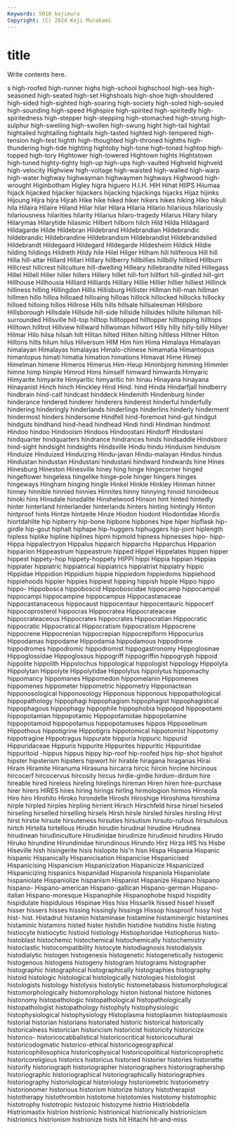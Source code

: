 ```yaml
---
Keywords: 5010 kojimura
Copyright: (C) 2024 Koji Murakami
---
```


# title

Write contents here.



s high-roofed
high-runner highs high-school highschool high-sea high-seasoned high-seated high-set Highshoals high-shoe
high-shouldered high-sided high-sighted high-soaring high-society high-soled high-souled high-sounding high-speed Highspire
high-spirited high-spiritedly high-spiritedness high-stepper high-stepping high-stomached high-strung high-sulphur high-swelling high-swollen
high-swung hight high-tail hightail hightailed hightailing hightails high-tasted highted high-tempered
high-tension high-test highth high-thoughted high-throned highths high-thundering high-tide highting hightoby
high-tone high-toned hightop high-topped high-tory Hightower high-towered Hightown hights Hightstown
high-tuned highty-tighty high-up high-ups high-vaulted Highveld highveld high-velocity Highview high-voltage
high-waisted high-walled high-warp high-water highway highwayman highwaymen highways Highwood high-wrought
Higinbotham Higley higra higuero H.I.H. HIH Hihat HIIPS Hiiumaa hijack
hijacked hijacker hijackers hijacking hijackings hijacks Hijaz hijinks Hijoung Hijra
hijra Hijrah Hike hike hiked hiker hikers hikes hiking Hiko
hikuli hila Hilaira Hilaire Hiland Hilar hilar Hilara Hilaria Hilario
hilarious hilariously hilariousness hilarities hilarity Hilarius hilaro-tragedy Hilarus Hilary hilary
Hilarymas Hilarytide hilasmic Hilbert hilborn hilch Hild Hilda Hildagard Hildagarde
Hilde Hildebran Hildebrand Hildebrandian Hildebrandic hildebrandic Hildebrandine Hildebrandism Hildebrandist Hildebrandslied
Hildebrandt Hildegaard Hildegard Hildegarde Hildesheim Hildick Hildie hilding hildings Hildreth
Hildy hile Hilel Hilger Hilham hili hiliferous Hill hill Hilla
hill-altar Hillard Hillari Hillary hillberry hillbillies hillbilly hillbird Hillburn Hillcrest
hillcrest hillculture hill-dwelling Hilleary hillebrandite hilled Hillegass Hillel Hillell Hiller
hiller hillers Hillery hillet hill-fort hillfort hill-girdled hill-girt Hillhouse Hillhousia
Hilliard Hilliards Hilliary Hillie Hillier hillier hilliest Hillinck hilliness hilling
Hillingdon Hillis Hillisburg Hillister Hillman hill-man hillman hillmen hillo hilloa
hilloaed hilloaing hilloas hillock hillocked hillocks hillocky hilloed hilloing hillos
Hillrose Hills hills hillsale hillsalesman Hillsboro Hillsborough Hillsdale Hillside hill-side
hillside hillsides hillsite hillsman hill-surrounded Hillsville hill-top hilltop hilltopped hilltopper
hilltopping hilltops Hilltown hilltrot Hillview hillward hillwoman hillwort Hilly hilly
hilly-billy Hillyer Hilmar Hilo hilsa hilsah hilt Hiltan hilted Hilten
hilting hiltless Hiltner Hilton Hiltons hilts hilum hilus Hilversum HIM
Him him Hima Himalaya Himalayan himalayan Himalayas himalayas Himalo-chinese himamatia
Himantopus himantopus himati himatia himation himations Himavat Hime Himeji Himelman
himene Himeros Himerus Him-Heup Himinbjorg himming Himmler himne himp himple
Himrod Hims himself himward himwards Himyaric Himyarite himyarite Himyaritic himyaritic
hin hinau Hinayana hinayana Hinayanist Hinch hinch Hinckley Hind Hind.
hind Hinda Hindarfjall hindberry hindbrain hind-calf hindcast hinddeck Hindemith Hindenburg
hinder hinderance hindered hinderer hinderers hinderest hinderful hinderfully hindering hinderingly
hinderlands hinderlings hinderlins hinderly hinderment hindermost hinders hindersome Hindfell hind-foremost
hind-gut hindgut hindguts hindhand hind-head hindhead Hindi hindi Hindman hindmost
Hindoo hindoo Hindooism Hindoos Hindoostani Hindorff Hindostani hindquarter hindquarters hindrance
hindrances hinds hindsaddle Hindsboro hind-sight hindsight hindsights Hindsville Hindu hindu
Hinduism hinduism Hinduize Hinduized Hinduizing Hindu-javan Hindu-malayan Hindus hindus Hindustan
hindustan Hindustani hindustani hindward hindwards hine Hines Hinesburg Hineston Hinesville
hiney hing hinge hingecorner hinged hingeflower hingeless hingelike hinge-pole hinger
hingers hinges hingeways Hingham hinging hingle Hinkel Hinkle Hinkley Hinman
hinner hinney hinnible hinnied hinnies Hinnites hinny hinnying hinoid hinoideous
hinoki hins Hinsdale hinsdalite Hinshelwood Hinson hint hinted hintedly hinter
hinterland hinterlander hinterlands hinters hinting hintingly Hinton hintproof hints Hintze
hintzeite Hinze Hiodon hiodont Hiodontidae Hiordis hiortdahlite hip hipberry hip-bone
hipbone hipbones hipe hiper hipflask hip-girdle hip-gout hiphalt hiphape hip-huggers
hiphuggers hip-joint hiplength hipless hiplike hipline hiplines hipmi hipmold hipness
hipnesses hipo- hipp- Hippa hippalectryon Hippalus hipparch hipparchs Hipparchus Hipparion
hipparion Hippeastrum hippeastrum hipped Hippel Hippelates hippen hipper hippest hippety-hop
hippety-hoppety HIPPI hippi Hippia hippian Hippias hippiater hippiatric hippiatrical hippiatrics
hippiatrist hippiatry hippic Hippidae Hippidion Hippidium hippie hippiedom hippiedoms hippiehood
hippiehoods hippier hippies hippiest hipping hippish hipple Hippo hippo hippo-
Hippobosca hippoboscid Hippoboscidae hippocamp hippocampal hippocampi hippocampine hippocampus Hippocastanaceae hippocastanaceous
hippocaust hippocentaur hippocentauric hippocerf hippocoprosterol hippocras Hippocratea Hippocrateaceae hippocrateaceous Hippocrates
hippocrates Hippocratian Hippocratic hippocratic Hippocratical Hippocratism hippocratism Hippocrene hippocrene Hippocrenian
hippocrepian hippocrepiform Hippocurius Hippodamas hippodame Hippodamia hippodamous hippodrome hippodromes hippodromic
hippodromist hippogastronomy Hippoglosinae Hippoglossidae Hippoglossus hippogriff hippogriffin hippogryph hippoid hippolite
hippolith Hippolochus hippological hippologist hippology Hippolyta Hippolytan Hippolyte Hippolytidae Hippolytus
hippolytus hippomachy hippomancy hippomanes Hippomedon hippomelanin Hippomenes hippomenes hippometer hippometric
hippometry Hipponactean hipponosological hipponosology Hipponous hipponous hippopathological hippopathology hippophagi hippophagism
hippophagist hippophagistical hippophagous hippophagy hippophile hippophobia hippopod hippopotami hippopotamian hippopotamic
Hippopotamidae hippopotamine hippopotamoid hippopotamus hippopotamuses hippos Hipposelinum Hippothous hippotigrine Hippotigris
hippotomical hippotomist hippotomy hippotragine Hippotragus hippurate hippuria hippuric hippurid Hippuridaceae
Hippuris hippurite Hippurites hippuritic Hippuritidae hippuritoid -hippus hippus hippy hip-roof
hip-roofed hips hip-shot hipshot hipster hipsterism hipsters hipwort hir hirable
hiragana hiraganas Hirai Hiram Hiramite Hiranuma Hirasuna hircarra hircic hircin
hircine hircinous hircocerf hircocervus hircosity hircus hirdie-girdie hirdum-dirdum hire hireable
hired hireless hireling hirelings hireman Hiren hiren hire-purchase hirer hirers
HIRES hires hiring hirings hirling hirmologion hirmos Hirneola Hiro hiro
Hirohito Hiroko hirondelle Hiroshi Hiroshige Hiroshima hiroshima hirple hirpled hirples
hirpling hirrient Hirsch Hirschfeld hirse hirsel hirseled hirseling hirselled hirselling
hirsels Hirsh hirsle hirsled hirsles hirsling Hirst hirst hirstie hirsute
hirsuteness hirsuties hirsutism hirsuto-rufous hirsutulous hirtch Hirtella hirtellous Hirudin hirudin
hirudinal hirudine Hirudinea hirudinean hirudiniculture Hirudinidae hirudinize hirudinoid hirudins Hirudo
Hiruko hirundine Hirundinidae hirundinous Hirundo Hirz Hirza HIS his Hisbe
Hiseville hish hisingerite hisis hislopite his'n hisn Hispa Hispania Hispanic
hispanic Hispanically Hispanicisation Hispanicise Hispanicised Hispanicising Hispanicism Hispanicization Hispanicize Hispanicized
Hispanicizing hispanics hispanidad Hispaniola hispaniola Hispaniolate hispaniolate Hispaniolize hispanism Hispanist
Hispanize Hispano hispano hispano- Hispano-american Hispano-gallican Hispano-german Hispano-italian Hispano-moresque Hispanophile
Hispanophobe hispid hispidity hispidulate hispidulous Hispinae Hiss hiss Hissarlik hissed
hissel hisself hisser hissers hisses hissing hissingly hissings Hissop hissproof
hissy hist hist- hist. Histadrut histamin histaminase histamine histaminergic histamines
histaminic histamins histed hister histidin histidine histidins histie histing histiocyte
histiocytic histioid histiology Histiophoridae Histiophorus histo- histoblast histochemic histochemical histochemically
histochemistry histoclastic histocompatibility histocyte histodiagnosis histodialysis histodialytic histogen histogenesis histogenetic
histogenetically histogenic histogenous histogens histogeny histogram histograms histographer histographic histographical
histographically histographies histography histoid histologic histological histologically histologies histologist histologists
histology histolysis histolytic histometabasis histomorphological histomorphologically histomorphology histon histonal histone
histones histonomy histopathologic histopathological histopathologically histopathologist histopathology histophyly histophysiologic histophysiological
histophysiology Histoplasma histoplasmin histoplasmosis historial historian historians historiated historic historical
historically historicalness historician historicism historicist historicity historicize historico- historicocabbalistical historicocritical
historicocultural historicodogmatic historico-ethical historicogeographical historicophilosophica historicophysical historicopolitical historicoprophetic historicoreligious historics
historicus historied historier histories historiette historify historiograph historiographer historiographers historiographership
historiographic historiographical historiographically historiographies historiography historiological historiology historiometric historiometry historionomer
historious historism historize history histotherapist histotherapy histothrombin histotome histotomies histotomy
histotrophic histotrophy histotropic histozoic histozyme histrio Histriobdella Histriomastix histrion histrionic
histrionical histrionically histrionicism histrionics histrionism histrionize hists hit Hitachi hit-and-miss
